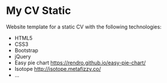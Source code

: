 # My CV Static
Website template for a static CV with the following technologies:
- HTML5
- CSS3
- Bootstrap
- jQuery
- Easy pie chart https://rendro.github.io/easy-pie-chart/
- Isotope http://isotope.metafizzy.co/
- ...
